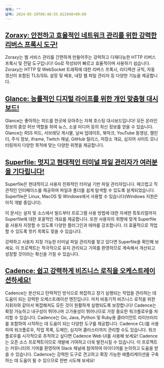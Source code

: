 ```yaml
---
제목: ""
날짜: 2024-05-20T08:40:55.822948+09:00
---
```


## [Zoraxy: 안전하고 효율적인 네트워크 관리를 위한 강력한 리버스 프록시 도구!](https://github.com/tobychui/zoraxy)

Zoraxy는 웹 서비스 관리를 간편하게 만들어주는 강력하고 다재다능한 HTTP 리버스 프록시 및 전달 도구입니다! Go로 작성되어 빠르고 효율적이며 사용하기 쉽습니다. Zoraxy는 HTTP 및 WebSocket 트래픽에 대한 리버스 프록시, 리디렉션 규칙, 자동 갱신이 포함된 TLS/SSL 설정 및 배포, 내장 웹 파일 관리자 등 다양한 기능을 제공합니다.

## [Glance: 능률적인 디지털 라이프를 위한 개인 맞춤형 대시보드!](https://github.com/glanceapp/glance)

Glance는 좋아하는 피드를 한곳에 모아주는 자체 호스팅 대시보드입니다! 모든 온라인 정보의 중앙 허브 역할을 하여 뉴스, 소셜 미디어 등의 최신 정보를 얻을 수 있습니다. Glance는 RSS 피드, 서브레딧 게시물, 날씨 업데이트, 북마크, YouTube 동영상, 캘린더, 주식 정보, iframe, Twitch 채널, GitHub 릴리스, 저장소 개요, 심지어 사이트 모니터링까지 다양한 목적에 맞는 다양한 위젯을 제공합니다.

## [Superfile: 멋지고 현대적인 터미널 파일 관리자가 여러분을 기다립니다!](https://github.com/yorukot/superfile)

Superfile은 현대적이고 사용자 친화적인 터미널 기반 파일 관리자입니다. 매끄럽고 직관적인 인터페이스를 제공하여 파일과 폴더를 쉽게 탐색할 수 있도록 설계되었습니다. Superfile은 Linux, MacOS 및 Windows에서 사용할 수 있습니다(Windows 지원은 아직 개발 중입니다).

이 문서는 설치 및 소스에서 빌드부터 프로그램 사용 방법에 대한 자세한 튜토리얼까지 Superfile에 대한 포괄적인 개요를 제공합니다. 또한 사용자의 취향에 맞게 Superfile을 사용자 지정할 수 있도록 다양한 플러그인과 테마를 강조합니다. 더 효율적으로 작업할 수 있도록 핫키 목록도 찾을 수 있습니다.

강력하고 사용자 지정 가능한 터미널 파일 관리자를 찾고 있다면 Superfile을 확인해 보세요. 이 프로젝트는 적극적으로 유지 관리되고 기여를 환영하므로 계속해서 개선되고 성장할 것이라는 확신을 가질 수 있습니다.

## [Cadence: 쉽고 강력하게 비즈니스 로직을 오케스트레이션하세요!](https://github.com/uber/cadence)

Cadence는 분산되고 탄력적인 방식으로 복잡하고 장기 실행되는 작업을 관리하는 데 도움이 되는 강력한 오케스트레이션 엔진입니다. 마치 비동기적 비즈니스 로직을 위한 지휘자와 같아서 복잡해져도 모든 것이 원활하게 실행되도록 보장합니다! Cadence는 확장 가능하고 내구성이 뛰어나며 고가용성이 뛰어나므로 가장 중요한 워크플로우를 처리할 수 있습니다.
Cadence는 Go, Java, Python 및 Ruby용 클라이언트 라이브러리를 포함하여 시작하는 데 도움이 되는 다양한 도구를 제공합니다. Cadence CLI를 사용하여 워크플로우, 작업 목록, 도메인, 심지어 클러스터까지 관리할 수도 있습니다. 워크플로우를 시각적으로 추적하고 싶다면 Cadence Web UI를 사용해 보세요!
Cadence는 오픈 소스 프로젝트이므로 개발에 기여하고 더욱 발전시킬 수 있습니다. 이 프로젝트는 커뮤니티의 기여를 환영하며 Slack 채널에 참여하여 아이디어를 논의하고 도움을 받을 수 있습니다. Cadence는 강력한 도구로 견고하고 확장 가능한 애플리케이션을 구축하는 데 도움이 될 수 있으므로 한번 시도해 보세요!